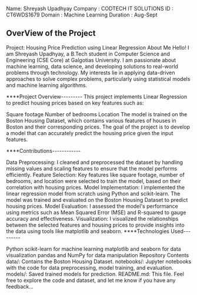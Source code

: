 Name: Shreyash Upadhyay
Company : CODTECH IT SOLUTIONS
ID : CT6WDS1679
Domain : Machine Learning
Duration : Aug-Sept

OverView of the Project
----------------------------------------------------------------------------------------------
Project: Housing Price Prediction using Linear Regression
About Me
Hello! I am Shreyash Upadhyay, a B.Tech student in Computer Science and Engineering (CSE Core) at Galgotias University. I am passionate about machine learning, data science, and developing solutions to real-world problems through technology. My interests lie in applying data-driven approaches to solve complex problems, particularly using statistical models and machine learning algorithms.

****Project Overview---------
This project implements Linear Regression to predict housing prices based on key features such as:

Square footage
Number of bedrooms
Location
The model is trained on the Boston Housing Dataset, which contains various features of houses in Boston and their corresponding prices. The goal of the project is to develop a model that can accurately predict the housing price given the input features.

****Contributions------------

Data Preprocessing: I cleaned and preprocessed the dataset by handling missing values and scaling features to ensure that the model performs efficiently.
Feature Selection: Key features like square footage, number of bedrooms, and location were selected to train the model, based on their correlation with housing prices.
Model Implementation: I implemented the linear regression model from scratch using Python and scikit-learn. The model was trained and evaluated on the Boston Housing Dataset to predict housing prices.
Model Evaluation: I assessed the model's performance using metrics such as Mean Squared Error (MSE) and R-squared to gauge accuracy and effectiveness.
Visualization: I visualized the relationships between the selected features and housing prices to provide insights into the data using tools like matplotlib and seaborn.
****Technologies Used---------

Python
scikit-learn for machine learning
matplotlib and seaborn for data visualization
pandas and NumPy for data manipulation
Repository Contents
data/: Contains the Boston Housing Dataset.
notebooks/: Jupyter notebooks with the code for data preprocessing, model training, and evaluation.
models/: Saved trained models for prediction.
README.md: This file.
Feel free to explore the code and dataset, and let me know if you have any feedback...
